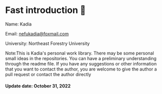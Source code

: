 # Fast introduction 👋

Name: Kadia

Email: nefukadia@foxmail.com

University: Northeast Forestry University



Note:This is Kadia's personal work library. There may be some personal small ideas in the repositories. You can have a preliminary understanding through the readme file. If you have any suggestions or other information that you want to contact the author, you are welcome to give the author a pull request or contact the author directly

#### Update date: October 31, 2022 
